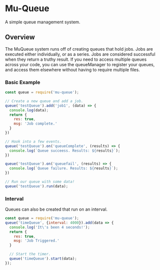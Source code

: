 # Mu-Queue
A simple queue management system.

## Overview
The MuQueue system runs off of creating queues that hold jobs.  Jobs are executed either individually, or as a series.  Jobs are considered successful when they return a truthy result.  If you need to access multiple queues across your code, you can use the queueManager to register your queues, and access them elsewhere without having to require multiple files.

### Basic Example
```JavaScript
const queue = require('mu-queue');

// Create a new queue and add a job.
queue('testQueue').add('job1', (data) => {
  console.log(data);
  return {
    res: true,
    msg: 'Job complete.'
  }
})

// Hook into a few events.
queue('testQueue').on('queueComplete', (results) => {
  console.log(`Queue succeess. Results: ${results}`);
})

queue('testQueue').on('queuefail', (results) => {
  console.log(`Queue failure. Results: ${results}`);
})

// Run our queue with some data!
queue('testQueue').run(data);
```
### Interval
Queues can also be created that run on an interval.
```JavaScript
const queue = require('mu-queue');
queue('timeQueue', {interval: 4000}).add(data => {
  console.log('It\'s been 4 seconds!');
  return {
    res: true,
    msg: 'Job Triggered.'
  }

  // Start the timer.
  queue('timeQueue').start(data);
});
```